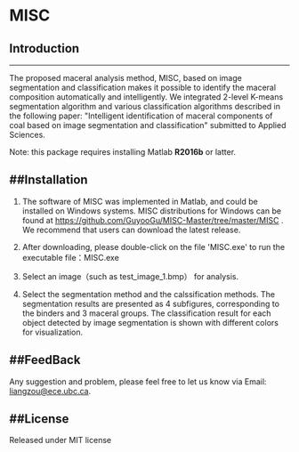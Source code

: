 # MISC


## Introduction
-------
The proposed maceral analysis method, MISC, based on image segmentation and classification 
makes it possible to identify the maceral composition automatically and intelligently.
We integrated 2-level K-means segmentation algorithm and various classification algorithms 
described in the following paper:
"Intelligent identification of maceral components of coal based on image segmentation and classification" submitted to Applied Sciences.

Note: this package requires installing Matlab **R2016b** or latter.

##Installation
-------
1. The software of MISC was implemented in Matlab, and could be installed on
Windows systems. MISC distributions for Windows can be found at 
https://github.com/GuyooGu/MISC-Master/tree/master/MISC . We recommend that users can download the latest release. 

2. After downloading, please double-click on the file 'MISC.exe' to run the executable file：MISC.exe

3. Select an image（such as test_image_1.bmp） for analysis.

4. Select the segmentation method and the calssification methods. 
The segmentation results are presented as 4 subfigures, corresponding to the binders and 3 maceral groups. The classification result for each object detected by image segmentation is shown with different colors for visualization. 

##FeedBack
-------
Any suggestion and problem, please feel free to let us know via Email: liangzou@ece.ubc.ca.

##License
-------
Released under MIT license


